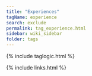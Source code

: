 ```yaml
---
title: "Experiences"
tagName: experience
search: exclude
permalink: tag_experience.html
sidebar: wiki_sidebar
folder: tags
---
```

{% include taglogic.html %}

{% include links.html %}
